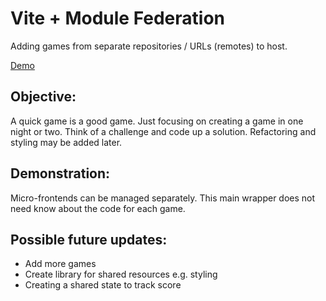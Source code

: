 # Vite + Module Federation

Adding games from separate repositories / URLs (remotes) to host.

[Demo](https://games.alanlai.app)

## Objective:

A quick game is a good game.
Just focusing on creating a game in one night or two.
Think of a challenge and code up a solution.
Refactoring and styling may be added later.

## Demonstration:

Micro-frontends can be managed separately.
This main wrapper does not need know about the code for each game.

## Possible future updates:

- Add more games
- Create library for shared resources e.g. styling
- Creating a shared state to track score
